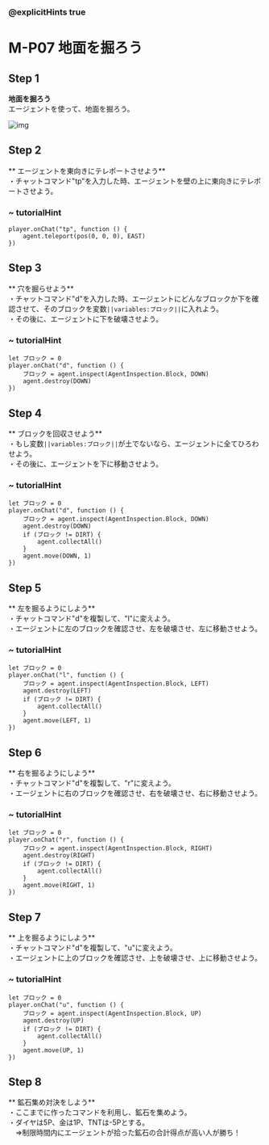 ### @explicitHints true

# M-P07 地面を掘ろう

## Step 1 	
**地面を掘ろう**  
エージェントを使って、地面を掘ろう。

![img](https://teck89.xsrv.jp/MEE_tutorial/img/M-P07.png)

## Step 2
**	エージェントを東向きにテレポートさせよう**  
・チャットコマンド"tp"を入力した時、エージェントを壁の上に東向きにテレポートさせよう。

### ~ tutorialHint
```blocks
player.onChat("tp", function () {
    agent.teleport(pos(0, 0, 0), EAST)
})
```
## Step 3 	
**	穴を掘らせよう**  
・チャットコマンド"d"を入力した時、エージェントにどんなブロックか下を確認させて、そのブロックを変数``||variables:ブロック||``に入れよう。  
・その後に、エージェントに下を破壊させよう。

### ~ tutorialHint
```blocks
let ブロック = 0
player.onChat("d", function () {
    ブロック = agent.inspect(AgentInspection.Block, DOWN)
    agent.destroy(DOWN)
})
```

## Step 4 	
**	ブロックを回収させよう**  
・もし変数``||variables:ブロック||``が土でないなら、エージェントに全てひろわせよう。  
・その後に、エージェントを下に移動させよう。 

### ~ tutorialHint
```blocks
let ブロック = 0
player.onChat("d", function () {
    ブロック = agent.inspect(AgentInspection.Block, DOWN)
    agent.destroy(DOWN)
    if (ブロック != DIRT) {
        agent.collectAll()
    }
    agent.move(DOWN, 1)
})
```

## Step 5 	
**	左を掘るようにしよう**  
・チャットコマンド"d"を複製して、"l"に変えよう。  
・エージェントに左のブロックを確認させ、左を破壊させ、左に移動させよう。

### ~ tutorialHint
```blocks
let ブロック = 0
player.onChat("l", function () {
    ブロック = agent.inspect(AgentInspection.Block, LEFT)
    agent.destroy(LEFT)
    if (ブロック != DIRT) {
        agent.collectAll()
    }
    agent.move(LEFT, 1)
})
```

## Step 6 	
**	右を掘るようにしよう**  
・チャットコマンド"d"を複製して、"r"に変えよう。  
・エージェントに右のブロックを確認させ、右を破壊させ、右に移動させよう。

### ~ tutorialHint
```blocks
let ブロック = 0
player.onChat("r", function () {
    ブロック = agent.inspect(AgentInspection.Block, RIGHT)
    agent.destroy(RIGHT)
    if (ブロック != DIRT) {
        agent.collectAll()
    }
    agent.move(RIGHT, 1)
})
```

## Step 7 	
**	上を掘るようにしよう**  
・チャットコマンド"d"を複製して、"u"に変えよう。  
・エージェントに上のブロックを確認させ、上を破壊させ、上に移動させよう。

### ~ tutorialHint
```blocks
let ブロック = 0
player.onChat("u", function () {
    ブロック = agent.inspect(AgentInspection.Block, UP)
    agent.destroy(UP)
    if (ブロック != DIRT) {
        agent.collectAll()
    }
    agent.move(UP, 1)
})
```

## Step 8 	
**	鉱石集め対決をしよう**  
・ここまでに作ったコマンドを利用し、鉱石を集めよう。  
・ダイヤは5P、金は1P、TNTは-5Pとする。  
　⇒制限時間内にエージェントが拾った鉱石の合計得点が高い人が勝ち！  
